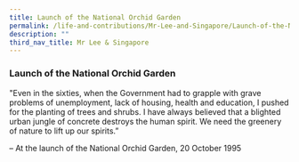 ```yaml
---
title: Launch of the National Orchid Garden
permalink: /life-and-contributions/Mr-Lee-and-Singapore/Launch-of-the-National-Orchid-Garden
description: ""
third_nav_title: Mr Lee & Singapore
---
```

### Launch of the National Orchid Garden ###

"Even in the sixties, when the Government had to grapple with grave problems of unemployment, lack of housing, health and education, I pushed for the planting of trees and shrubs. I have always believed that a blighted urban jungle of concrete destroys the human spirit. We need the greenery of nature to lift up our spirits.” 

– At the launch of the National Orchid Garden, 20 October 1995